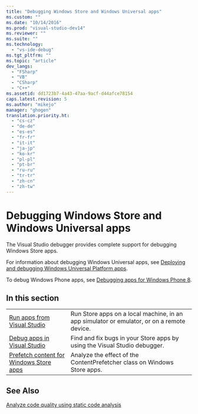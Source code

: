 ```yaml
---
title: "Debugging Windows Store and Windows Universal apps"
ms.custom: ""
ms.date: "10/14/2016"
ms.prod: "visual-studio-dev14"
ms.reviewer: ""
ms.suite: ""
ms.technology: 
  - "vs-ide-debug"
ms.tgt_pltfrm: ""
ms.topic: "article"
dev_langs: 
  - "FSharp"
  - "VB"
  - "CSharp"
  - "C++"
ms.assetid: dd1723b7-4a43-47aa-9acf-d44afce78154
caps.latest.revision: 5
ms.author: "mikejo"
manager: "ghogen"
translation.priority.ht: 
  - "cs-cz"
  - "de-de"
  - "es-es"
  - "fr-fr"
  - "it-it"
  - "ja-jp"
  - "ko-kr"
  - "pl-pl"
  - "pt-br"
  - "ru-ru"
  - "tr-tr"
  - "zh-cn"
  - "zh-tw"
---
```

# Debugging Windows Store and Windows Universal apps
The Visual Studio debugger provides complete support for debugging Windows Store apps.  
  
 For information about debugging Windows Universal apps, see [Deploying and debugging Windows Universal Platform apps](https://msdn.microsoft.com/en-us/library/windows/apps/mt613243.aspx).  
  
 To debug Windows Phone apps, see [Debugging apps for Windows Phone 8](https://msdn.microsoft.com/en-us/library/windows/apps/ff402572\(v=vs.105\).aspx).  
  
## In this section  
  
|||  
|-|-|  
|[Run apps from Visual Studio](../debugger/run-store-apps-from-visual-studio.md)|Run Store apps on a local machine, in an app simulator or emulator, or on a remote device.|  
|[Debug apps in Visual Studio](../debugger/debug-store-apps-in-visual-studio.md)|Find and fix bugs in your Store apps by using the Visual Studio debugger.|  
|[Prefetch content for Windows Store apps](../debugger/prefetch-content-for-windows-store-apps.md)|Analyze the effect of the ContentPrefetcher class on Windows Store apps.|  
  
## See Also  
 [Analyze code quality using static code analysis](../test/analyze-the-code-quality-of-store-apps-using-visual-studio-static-code-analysis.md)